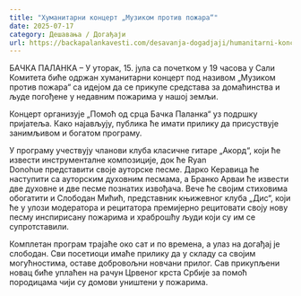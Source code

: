 ```yaml
---
title: "Хуманитарни концерт „Музиком против пожара“"
date: 2025-07-17
category: Дешавања / Догађаји
url: https://backapalankavesti.com/desavanja-dogadjaji/humanitarni-koncert-muzikom-protiv-pozara/
---
```


БАЧКА ПАЛАНКА – У уторак, 15. јула са почетком у 19 часова у Сали Комитета биће одржан хуманитарни концерт под називом „Музиком против пожара“ са идејом да се прикупе средстава за домаћинства и људе погођене у недавним пожарима у нашој земљи.

Концерт организује „Помоћ од срца Бачка Паланка“ уз подршку пријатеља. Како најављују, публика ће имати прилику да присуствује занимљивом и богатом програму.

У програму учествују чланови клуба класичне гитаре „Акорд“, који ће извести инструменталне композиције, док ће Ryan Donohue представити своје ауторске песме. Дарко Керавица ће наступити са ауторским духовним песмама, а Бранко Арваи ће извести две духовне и две песме познатих извођача. Вече ће својим стиховима обогатити и Слободан Мићић, представник књижевног клуба „Дис“, који ће у улози модератора и рецитатора премијерно рецитовати своју нову песму инспирисану пожарима и храброшћу људи који су им се супротставили.

Комплетан програм трајаће око сат и по времена, а улаз на догађај је слободан. Сви посетиоци имаће прилику да у складу са својим могућностима, оставе добровољни новчани прилог. Сав прикупљени новац биће уплаћен на рачун Црвеног крста Србије за помоћ породицама чији су домови уништени у пожарима.
